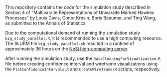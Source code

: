 This repository contains the code for the simulation study described in Section 4 of "Multivaraite Representations of Univaraite Marked Hawkes Processes" by Louis Davis, Conor Kresin, Boris Baeumer, and Ting Wang, as submitted to the Annals of Statistics. 

Due to the computational demand of running the simulation study ```big_study_parallel.R```, it is recommended to use a high computing resource. The SLURM file ```big_study_parallel.sh``` resulted in a runtime of approximately 36 hours on the [NeSi high-computing server](https://www.nesi.org.nz/).

After running the simulation study, use the ```DataCleaningForVisualization.R``` file before creating confidence interval and wireframe visualizations using the ```PlotConfidenceIntervals.R``` and ```CreateWireframe/R``` scripts, respectively.
